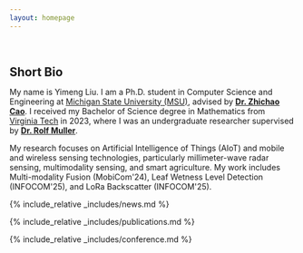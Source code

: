 ```yaml
---
layout: homepage
---
```


<h1 id="about-me"></h1>

<h2 style="margin: 60px 0px 10px;">Short Bio</h2>


My name is Yimeng Liu. I am a Ph.D. student in Computer Science and Engineering at [Michigan State University (MSU)](https://msu.edu/), advised by **[Dr. Zhichao Cao](https://cse.msu.edu/~caozc/)**. I received my Bachelor of Science degree in Mathematics from [Virginia Tech](https://www.vt.edu/) in 2023, where I was an undergraduate researcher supervised by **[Dr. Rolf Muller](https://me.vt.edu/people/faculty/mueller-rolf.html)**.

My research focuses on Artificial Intelligence of Things (AIoT) and mobile and wireless sensing technologies, particularly millimeter-wave radar sensing, multimodality sensing, and smart agriculture. My work includes Multi-modality Fusion (MobiCom'24), Leaf Wetness Level Detection (INFOCOM'25), and LoRa Backscatter (INFOCOM'25).

{% include_relative _includes/news.md %}

<!-- ## Certificates

<div data-iframe-width="150" data-iframe-height="270" data-share-badge-id="343635de-7d0f-43ea-922d-432566a4b1e5" data-share-badge-host="https://www.credly.com"></div><script type="text/javascript" async src="//cdn.credly.com/assets/utilities/embed.js"></script> -->


<!-- {% include_relative _includes/projects.md %} -->

{% include_relative _includes/publications.md %}

{% include_relative _includes/conference.md %}

<!-- {% include_relative _includes/contact.md %} -->

